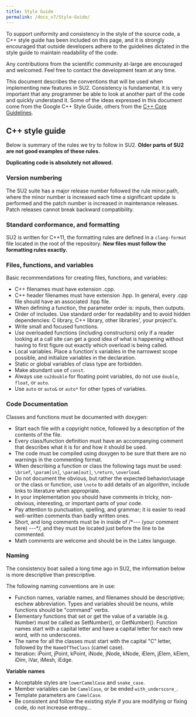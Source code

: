 ```yaml
---
title: Style Guide
permalink: /docs_v7/Style-Guide/
---
```


To support uniformity and consistency in the style of the source code, a C++ style guide has been included on this page, and it is strongly encouraged that outside developers adhere to the guidelines dictated in the style guide to maintain readability of the code.

Any contributions from the scientific community at-large are encouraged and welcomed. Feel free to contact the development team at any time.

This document describes the conventions that will be used when implementing new features in SU2. Consistency is fundamental, it is very important that any programmer be able to look at another part of the code and quickly understand it. Some of the ideas expressed in this document come from the Google C++ Style Guide, others from the [C++ Core Guidelines](https://github.com/su2code/SU2/issues/1218).

## C++ style guide

Below is summary of the rules we try to follow in SU2. **Older parts of SU2 are not good examples of these rules.**

**Duplicating code is absolutely not allowed.**

### Version numbering

The SU2 suite has a major release number followed the rule minor.path, where the minor number is increased each time a significant update is performed and the patch number is increased in maintenance releases.
Patch releases cannot break backward compatibility.

### Standard conformance, and formatting

SU2 is written for C++11, the formatting rules are defined in a `clang-format` file located in the root of the repository.
**New files must follow the formatting rules exactly.**

### Files, functions, and variables

Basic recommendations for creating files, functions, and variables:
- C++ filenames must have extension .cpp.
- C++ header filenames must have extension .hpp. In general, every .cpp file should have an associated .hpp file.
- When defining a function, the parameter order is: inputs, then outputs.
- Order of includes. Use standard order for readability and to avoid hidden dependencies: C library, C++ library, other libraries', your project's.
- Write small and focused functions.
- Use overloaded functions (including constructors) only if a reader looking at a call site can get a good idea of what is happening without having to first figure out exactly which overload is being called.
- Local variables. Place a function's variables in the narrowest scope possible, and initialize variables in the declaration.
- Static or global variables of class type are forbidden.
- Make abundant use of `const`.
- Always use `su2double` for floating point variables, do not use `double`, `float`, or `auto`.
- Use `auto` or `auto&` or `auto*` for other types of variables.

### Code Documentation

Classes and functions must be documented with doxygen:
- Start each file with a copyright notice, followed by a description of the contents of the file.
- Every class/function definition must have an accompanying comment that describes what it is for and how it should be used.
- The code must be compiled using doxygen to be sure that there are no warnings in the commenting format.
- When describing a function or class the following tags must be used: `\brief`, `\param[in]`, `\param[out]`, `\return`, `\overload`.
- Do not document the obvious, but rather the expected behavior/usage or the class or function, use `\note` to add details of an algorithm, include links to literature when appropriate.
- In your implementation you should have comments in tricky, non-obvious, interesting, or important parts of your code.
- Pay attention to punctuation, spelling, and grammar; it is easier to read well-written comments than badly written ones.
- Short, and long comments must be in inside of /\*--- (your comment here) ---\*/, and they must be located just before the line to be commented.
- Math comments are welcome and should be in the Latex language.

### Naming

The consistency boat sailed a long time ago in SU2, the information below is more descriptive than prescriptive.

The following naming conventions are in use:
- Function names, variable names, and filenames should be descriptive; eschew abbreviation. Types and variables should be nouns, while functions should be "command" verbs.
- Elementary functions that set or get the value of a variable (e.g. Number) must be called as SetNumber(), or GetNumber(). Function names start with a capital letter and have a capital letter for each new word, with no underscores.
- The name for all the classes must start with the capital "C" letter, followed by the `NameOfTheClass` (camel case).
- Iteration: iPoint, jPoint, kPoint, iNode, jNode, kNode, iElem, jElem, kElem, iDim, iVar, iMesh, iEdge.

**Variable names**
- Acceptable styles are `lowerCamelCase` and `snake_case`.
- Member variables can be `CamelCase`, or be ended `with_underscore_`.
- Template parameters are `CamelCase`.
- Be consistent and follow the existing style if you are modifying or fixing code, do not increase entropy...

